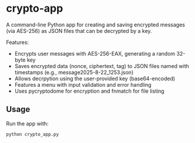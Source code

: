 # crypto-app
A command-line Python app for creating and saving encrypted messages (via AES-256) as JSON files that can be decrypted by a key.

Features:
- Encrypts user messages with AES-256-EAX, generating a random 32-byte key
- Saves encrypted data (nonce, ciphertext, tag) to JSON files named with timestamps (e.g., message2025-8-22_1253.json)
- Allows decrpytion using the user-provided key (base64-encoded)
- Features a menu with input validation and error handling
- Uses pycryptodome for encryption and fnmatch for file listing

## Usage
Run the app with:
```bash
python crypto_app.py
